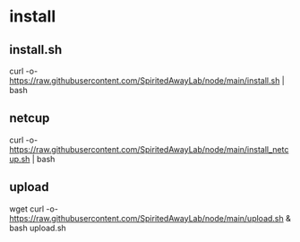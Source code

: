 # install 
## install.sh
curl -o- https://raw.githubusercontent.com/SpiritedAwayLab/node/main/install.sh | bash
 
## netcup 
curl -o- https://raw.githubusercontent.com/SpiritedAwayLab/node/main/install_netcup.sh | bash

## upload
 wget curl -o- https://raw.githubusercontent.com/SpiritedAwayLab/node/main/upload.sh & bash upload.sh 


